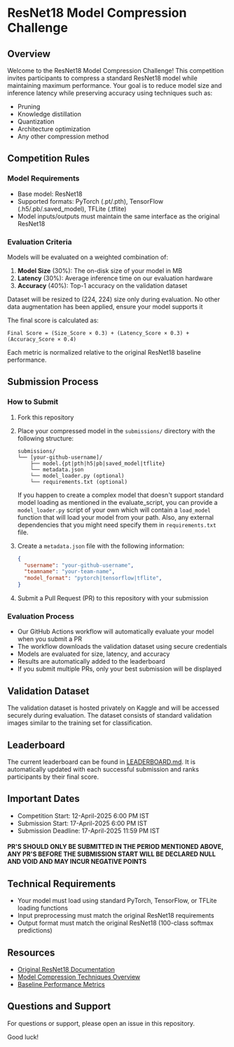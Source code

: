 # ResNet18 Model Compression Challenge

## Overview
Welcome to the ResNet18 Model Compression Challenge! This competition invites participants to compress a standard ResNet18 model while maintaining maximum performance. Your goal is to reduce model size and inference latency while preserving accuracy using techniques such as:

- Pruning
- Knowledge distillation
- Quantization
- Architecture optimization
- Any other compression method

## Competition Rules

### Model Requirements
- Base model: ResNet18
- Supported formats: PyTorch (.pt/.pth), TensorFlow (.h5/.pb/.saved_model), TFLite (.tflite)
- Model inputs/outputs must maintain the same interface as the original ResNet18

### Evaluation Criteria
Models will be evaluated on a weighted combination of:
1. **Model Size** (30%): The on-disk size of your model in MB
2. **Latency** (30%): Average inference time on our evaluation hardware
3. **Accuracy** (40%): Top-1 accuracy on the validation dataset

Dataset will be resized to (224, 224) size only during evaluation. No other data augmentation has been applied, ensure your model supports it

The final score is calculated as:
```
Final Score = (Size_Score × 0.3) + (Latency_Score × 0.3) + (Accuracy_Score × 0.4)
```

Each metric is normalized relative to the original ResNet18 baseline performance.

## Submission Process

### How to Submit
1. Fork this repository
2. Place your compressed model in the `submissions/` directory with the following structure:
   ```
   submissions/
   └── [your-github-username]/
       ├── model.{pt|pth|h5|pb|saved_model|tflite}
       └── metadata.json
       └── model_loader.py (optional)
       └── requirements.txt (optional)
   ```

   If you happen to create a complex model that doesn't support standard model loading as mentioned in the evaluate_script, you can provide a `model_loader.py` script of your own which will contain a `load_model` function that will load your model from your path. Also, any external dependencies that you might need specify them in `requirements.txt` file.
3. Create a `metadata.json` file with the following information:
   ```json
   {
     "username": "your-github-username",
     "teamname": "your-team-name",
     "model_format": "pytorch|tensorflow|tflite",
   }
   ```
4. Submit a Pull Request (PR) to this repository with your submission

### Evaluation Process
- Our GitHub Actions workflow will automatically evaluate your model when you submit a PR
- The workflow downloads the validation dataset using secure credentials
- Models are evaluated for size, latency, and accuracy
- Results are automatically added to the leaderboard
- If you submit multiple PRs, only your best submission will be displayed

## Validation Dataset
The validation dataset is hosted privately on Kaggle and will be accessed securely during evaluation. The dataset consists of standard validation images similar to the training set for classification.

## Leaderboard
The current leaderboard can be found in [LEADERBOARD.md](LEADERBOARD.md). It is automatically updated with each successful submission and ranks participants by their final score.

## Important Dates
- Competition Start: 12-April-2025 6:00 PM IST
- Submission Start: 17-April-2025 6:00 PM IST
- Submission Deadline: 17-April-2025 11:59 PM IST

#### PR'S SHOULD ONLY BE SUBMITTED IN THE PERIOD MENTIONED ABOVE, ANY PR'S BEFORE THE SUBMISSION START WILL BE DECLARED NULL AND VOID AND MAY INCUR NEGATIVE POINTS

## Technical Requirements
- Your model must load using standard PyTorch, TensorFlow, or TFLite loading functions
- Input preprocessing must match the original ResNet18 requirements
- Output format must match the original ResNet18 (100-class softmax predictions)

## Resources
- [Original ResNet18 Documentation](https://pytorch.org/hub/pytorch_vision_resnet/)
- [Model Compression Techniques Overview](https://arxiv.org/abs/1710.09282)
- [Baseline Performance Metrics](BASELINE.md)

## Questions and Support
For questions or support, please open an issue in this repository.

Good luck! 